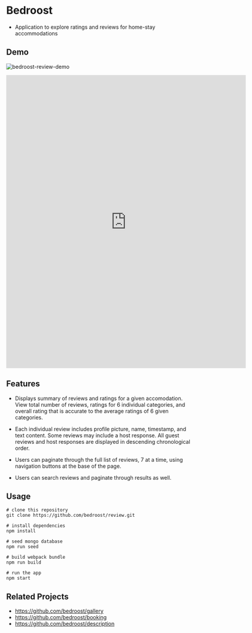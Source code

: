 # Bedroost
* Application to explore ratings and reviews for home-stay accommodations


## Demo
![bedroost-review-demo](https://i.imgur.com/Lcb7ZKp.gifv)
<iframe src='https://gfycat.com/ifr/AppropriateAmazingCopperhead' frameborder='0' scrolling='no' allowfullscreen width='640' height='783'></iframe>


## Features
* Displays summary of reviews and ratings for a given accomodation. View total number of reviews, ratings for 6 individual categories, and overall rating that is accurate to the average ratings of 6 given categories.

* Each individual review includes profile picture, name, timestamp, and text content. Some reviews may include a host response. All guest reviews and host responses are displayed in descending chronological order. 

* Users can paginate through the full list of reviews, 7 at a time, using navigation buttons at the base of the page.

* Users can search reviews and paginate through results as well.


## Usage

```
# clone this repository
git clone https://github.com/bedroost/review.git

# install dependencies
npm install

# seed mongo database
npm run seed

# build webpack bundle
npm run build

# run the app
npm start
```


## Related Projects
- https://github.com/bedroost/gallery
- https://github.com/bedroost/booking
- https://github.com/bedroost/description
